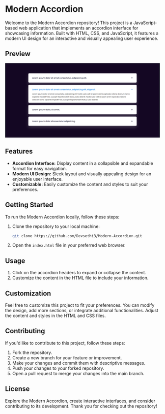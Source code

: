 # Modern Accordion

Welcome to the Modern Accordion repository! This project is a JavaScript-based web application that implements an accordion interface for showcasing information. Built with HTML, CSS, and JavaScript, it features a modern UI design for an interactive and visually appealing user experience.

## Preview

![Modern Accordion Preview](Preview.png)

## Features

- **Accordion Interface:** Display content in a collapsible and expandable format for easy navigation.
- **Modern UI Design:** Sleek layout and visually appealing design for an enjoyable user interface.
- **Customizable:** Easily customize the content and styles to suit your preferences.

## Getting Started

To run the Modern Accordion locally, follow these steps:

1. Clone the repository to your local machine:

   ```bash
   git clone https://github.com/Devsethi3/Modern-Accordion.git
   ```

2. Open the `index.html` file in your preferred web browser.

## Usage

1. Click on the accordion headers to expand or collapse the content.
2. Customize the content in the HTML file to include your information.

## Customization

Feel free to customize this project to fit your preferences. You can modify the design, add more sections, or integrate additional functionalities. Adjust the content and styles in the HTML and CSS files.

## Contributing

If you'd like to contribute to this project, follow these steps:

1. Fork the repository.
2. Create a new branch for your feature or improvement.
3. Make your changes and commit them with descriptive messages.
4. Push your changes to your forked repository.
5. Open a pull request to merge your changes into the main branch.

## License

Explore the Modern Accordion, create interactive interfaces, and consider contributing to its development. Thank you for checking out the repository!